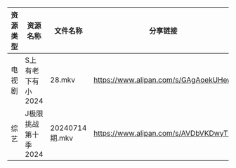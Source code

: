 | 资源类型 | 资源名称         | 文件名称          | 分享链接                                 | 更新时间                |
| ---- | ------------ | ------------- | ------------------------------------ | ------------------- |
| 电视剧  | S上有老下有小2024  | 28.mkv        | https://www.alipan.com/s/GAgAoekUHew | 2024-07-15 00:07:11 |
| 综艺   | J极限挑战第十季2024 | 20240714期.mkv | https://www.alipan.com/s/AVDbVKDwyT9 | 2024-07-15 00:08:56 |
